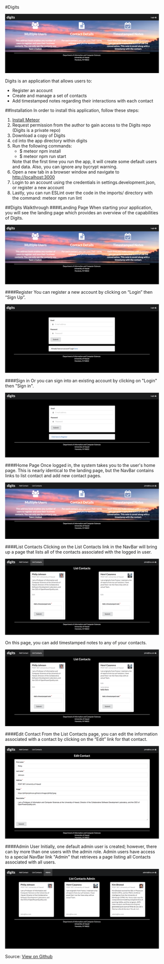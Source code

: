  #Digits

 
<img src="doc/landing.png">
 
Digits is an application that allows users to: 
<ul>
<li>Register an account</li>
<li>Create and manage a set of contacts</li>
<li>Add timestamped notes regarding their interactions with each contact</li>
</ul>

##Installation
In order to install this application, follow these steps:
<ol>
<li><a href="https://www.meteor.com/install">Install Meteor</a></li>
<li>Request permission from the author to gain access to the Digits repo (Digits is a private repo)</li>
<li>Download a copy of Digits</li>
<li>cd into the app directory within digits</li>
<li>Run the following commands:
<ul>
  <li>$ meteor npm install</li>
  <li>$ meteor npm run start</li>
</ul>
Note that the first time you run the app, it will create some default users and data. 
Also, you can ignore any bycrypt warning.  
</li>
<li>Open a new tab in a browser window and navigate to <a href="http://localhost:3000">http://localhost:3000</a></li>
<li>Login to an account using the credentials in settings.development.json, or register a new account</li>
<li>Lastly, you can run ESLint over the code in the imports/ directory with the command: meteor npm run lint</li>
</ol>

##Digits Walkthrough
####Landing Page
When starting your application, you will see the landing page which provides an overview of the capabilities of Digits.

<img src="doc/landing.png">

####Register
You can register a new account by clicking on “Login” then “Sign Up”.

<img src="doc/register.png">

####Sign in
Or you can sign into an existing account by clicking on "Login" then "Sign in".

<img src="doc/signin.png">

####Home Page
Once logged in, the system takes you to the user's home page.  This is nearly identical to the landing page, but the NavBar contains links to list contact and add new contact pages.

<img src="doc/userHome.png">

####List Contacts
Clicking on the List Contacts link in the NavBar will bring up a page that lists all of the contacts associated with the logged in user.

<img src="doc/listContacts.png">

On this page, you can add timestamped notes to any of your contacts.  

<img src="doc/note.png">

####Edit Contact
From the List Contacts page, you can edit the information associated with a contact by clicking on the “Edit” link for that contact.

<img src="doc/editContact.png">

####Admin User
Initially, one default admin user is created; however, there can by more than one users with the admin role.  Admin users have access to a special NavBar link "Admin" that retrieves a page listing all Contacts associated with all users.  

<img src="doc/admin.png">

 Source: <a href="https://github.com/rcammack/digits"><i class="large github icon"></i>View on Github</a>